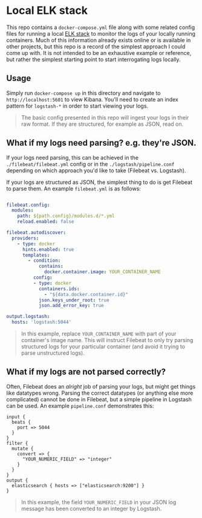 # Local ELK stack
This repo contains a `docker-compose.yml` file along with some related config files for running a local [ELK stack](https://www.elastic.co/elk-stack) to monitor the logs of your locally running containers. Much of this information already exists online or is available in other projects, but this repo is a record of the simplest approach I could come up with. It is not intended to be an exhaustive example or reference, but rather the simplest starting point to start interrogating logs locally.

## Usage
Simply run `docker-compose up` in this directory and navigate to `http://localhost:5601` to view Kibana. You'll need to create an index pattern for `logstash-*` in order to start viewing your logs.

> The basic config presented in this repo will ingest your logs in their raw format. If they are structured, for example as JSON, read on.

## What if my logs need parsing? e.g. they're JSON.
If your logs need parsing, this can be achieved in the `./filebeat/filebeat.yml` config or in the `./logstash/pipeline.conf` depending on which approach you'd like to take (Filebeat vs. Logstash).

If your logs are structured as JSON, the simplest thing to do is get Filebeat to parse them. An example `filebeat.yml` is as follows:

```yml

filebeat.config:
  modules:
    path: ${path.config}/modules.d/*.yml
    reload.enabled: false

filebeat.autodiscover:
  providers:
    - type: docker
      hints.enabled: true
      templates:
        - condition:
            contains:
              docker.container.image: YOUR_CONTAINER_NAME 
          config:
          - type: docker
            containers.ids:
              - "${data.docker.container.id}"
            json.keys_under_root: true
            json.add_error_key: true

output.logstash:
  hosts: 'logstash:5044'
```

> In this example, replace `YOUR_CONTAINER_NAME` with part of your container's image name. This will instruct Filebeat to only try parsing structured logs for your particular container (and avoid it trying to parse unstructured logs).

## What if my logs are not parsed correctly?
Often, Filebeat does an *alright* job of parsing your logs, but might get things like datatypes wrong. Parsing the correct datatypes (or anything else more complicated) cannot be done in Filebeat, but a simple pipeline in Logstash can be used. An example `pipeline.conf` demonstrates this:

```
input {
  beats {
    port => 5044
  }
}
filter {
  mutate {
    convert => {
      "YOUR_NUMERIC_FIELD" => "integer"
    }
  }
}
output {
  elasticsearch { hosts => ["elasticsearch:9200"] }
}
```

> In this example, the field `YOUR_NUMERIC_FIELD` in your JSON log message has been converted to an integer by Logstash.
